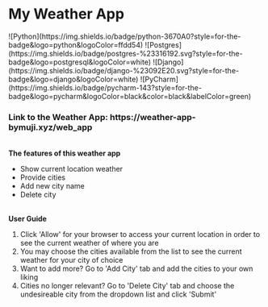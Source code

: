 <h1> My Weather App </h1>
![Python](https://img.shields.io/badge/python-3670A0?style=for-the-badge&logo=python&logoColor=ffdd54)
![Postgres](https://img.shields.io/badge/postgres-%23316192.svg?style=for-the-badge&logo=postgresql&logoColor=white)
![Django](https://img.shields.io/badge/django-%23092E20.svg?style=for-the-badge&logo=django&logoColor=white)
![PyCharm](https://img.shields.io/badge/pycharm-143?style=for-the-badge&logo=pycharm&logoColor=black&color=black&labelColor=green)
<h3>Link to the Weather App: https://weather-app-bymuji.xyz/web_app</h3>
<br>
<b>The features of this weather app</b>
<ul>
<li> Show current location weather</li>
<li> Provide cities</li>
<li> Add new city name</li>
<li> Delete city </li></ul>
<br>
<b>User Guide</b>
<ol>
<li>Click 'Allow' for your browser to access your current location in order to see the current weather of where you are</li>
<li>You may choose the cities available from the list to see the current weather for your city of choice</li>
<li>Want to add more? Go to 'Add City' tab and add the cities to your own liking</li>
<li>Cities no longer relevant? Go to 'Delete City' tab and choose the undesireable city from the dropdown list and click 'Submit'</li>
</ol>
